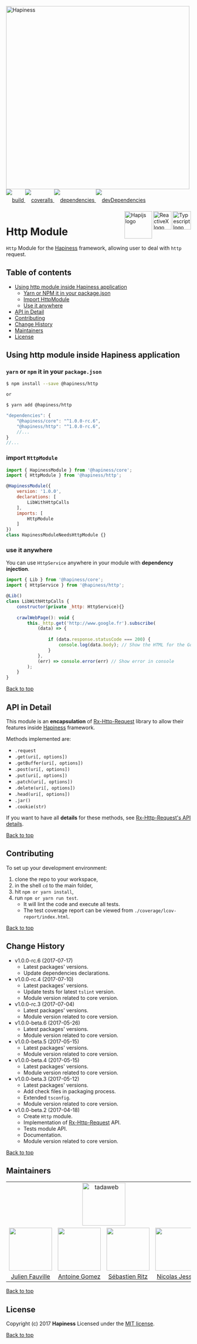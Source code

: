 <img src="http://bit.ly/2mxmKKI" width="500" alt="Hapiness" />

<div style="margin-bottom:20px;">
<div style="line-height:60px">
    <a href="https://travis-ci.org/hapinessjs/http-module.svg?branch=master">
        <img src="https://travis-ci.org/hapinessjs/http-module.svg?branch=master" alt="build" />
    </a>
    <a href="https://coveralls.io/github/hapinessjs/http-module?branch=master">
        <img src="https://coveralls.io/repos/github/hapinessjs/http-module/badge.svg?branch=master" alt="coveralls" />
    </a>
    <a href="https://david-dm.org/hapinessjs/http-module">
        <img src="https://david-dm.org/hapinessjs/http-module.svg" alt="dependencies" />
    </a>
    <a href="https://david-dm.org/hapinessjs/http-module?type=dev">
        <img src="https://david-dm.org/hapinessjs/http-module/dev-status.svg" alt="devDependencies" />
    </a>
</div>
<div>
    <a href="https://www.typescriptlang.org/docs/tutorial.html">
        <img src="https://cdn-images-1.medium.com/max/800/1*8lKzkDJVWuVbqumysxMRYw.png"
             align="right" alt="Typescript logo" width="50" height="50" style="border:none;" />
    </a>
    <a href="http://reactivex.io/rxjs">
        <img src="http://reactivex.io/assets/Rx_Logo_S.png"
             align="right" alt="ReactiveX logo" width="50" height="50" style="border:none;" />
    </a>
    <a href="http://hapijs.com">
        <img src="http://bit.ly/2lYPYPw"
             align="right" alt="Hapijs logo" width="75" style="border:none;" />
    </a>
</div>
</div>

# Http Module

`Http` Module for the [Hapiness](https://github.com/hapinessjs/hapiness) framework, allowing user to deal with `http` request.

## Table of contents

* [Using http module inside Hapiness application](#using-http-module-inside-hapiness-application)
    * [Yarn or NPM it in your package.json](#yarn-or-npm-it-in-your-packagejson)
    * [Import HttpModule](#import-httpmodule)
    * [Use it anywhere](#use-it-anywhere)
* [API in Detail](#api-in-detail)
* [Contributing](#contributing)
* [Change History](#change-history)
* [Maintainers](#maintainers)
* [License](#license)
    
## Using http module inside Hapiness application

### `yarn` or `npm` it in your `package.json`

```bash
$ npm install --save @hapiness/http

or

$ yarn add @hapiness/http
```

```javascript
"dependencies": {
    "@hapiness/core": "^1.0.0-rc.6",
    "@hapiness/http": "^1.0.0-rc.6",
    //...
}
//...
```

### import `HttpModule`

```javascript
import { HapinessModule } from '@hapiness/core';
import { HttpModule } from '@hapiness/http';

@HapinessModule({
    version: '1.0.0',
    declarations: [
        LibWithHttpCalls
    ],
    imports: [
        HttpModule
    ]
})
class HapinessModuleNeedsHttpModule {}
```

### use it anywhere

You can use `HttpService` anywhere in your module with **dependency injection**.

```javascript
import { Lib } from '@hapiness/core';
import { HttpService } from '@hapiness/http';

@Lib()
class LibWithHttpCalls {
    constructor(private _http: HttpService){}
    
    crawlWebPage(): void {
        this._http.get('http://www.google.fr').subscribe(
            (data) => {
        
                if (data.response.statusCode === 200) {
                    console.log(data.body); // Show the HTML for the Google homepage.
                }
            },
            (err) => console.error(err) // Show error in console
        );
    }
}
```

[Back to top](#table-of-contents)

## API in Detail

This module is an **encapsulation** of [Rx-Http-Request](https://github.com/njl07/rx-http-request) library to allow their features inside [Hapiness](https://github.com/hapinessjs/hapiness) framework.

Methods implemented are:

* `.request`
* `.get(uri[, options])`
* `.getBuffer(uri[, options])`
* `.post(uri[, options])`
* `.put(uri[, options])`
* `.patch(uri[, options])`
* `.delete(uri[, options])`
* `.head(uri[, options])`
* `.jar()`
* `.cookie(str)`

If you want to have all **details** for these methods, see [Rx-Http-Request's API details](https://github.com/njl07/rx-http-request#api-in-detail).

[Back to top](#table-of-contents)

## Contributing

To set up your development environment:

1. clone the repo to your workspace,
2. in the shell `cd` to the main folder,
3. hit `npm or yarn install`,
4. run `npm or yarn run test`.
    * It will lint the code and execute all tests. 
    * The test coverage report can be viewed from `./coverage/lcov-report/index.html`.

[Back to top](#table-of-contents)

## Change History

* v1.0.0-rc.6 (2017-07-17)
    * Latest packages' versions.
    * Update dependencies declarations.
* v1.0.0-rc.4 (2017-07-10)
    * Latest packages' versions.
    * Update tests for latest `tslint` version.
    * Module version related to core version.
* v1.0.0-rc.3 (2017-07-04)
    * Latest packages' versions.
    * Module version related to core version.
* v1.0.0-beta.6 (2017-05-26)
    * Latest packages' versions.
    * Module version related to core version.
* v1.0.0-beta.5 (2017-05-15)
    * Latest packages' versions.
    * Module version related to core version.
* v1.0.0-beta.4 (2017-05-15)
    * Latest packages' versions.
    * Module version related to core version.
* v1.0.0-beta.3 (2017-05-12)
    * Latest packages' versions.
    * Add check files in packaging process.
    * Extended `tsconfig`.
    * Module version related to core version.
* v1.0.0-beta.2 (2017-04-18)
    * Create `Http` module.
    * Implementation of [Rx-Http-Request](https://github.com/njl07/rx-http-request) API.
    * Tests module API.
    * Documentation.
    * Module version related to core version.
    
[Back to top](#table-of-contents)

## Maintainers

<table>
    <tr>
        <td colspan="4" align="center"><a href="https://www.tadaweb.com"><img src="https://tadaweb.com/images/tadaweb/logo.png" width="117" alt="tadaweb" /></a></td>
    </tr>
    <tr>
        <td align="center"><a href="https://github.com/Juneil"><img src="https://avatars3.githubusercontent.com/u/6546204?v=3&s=117" width="117"/></a></td>
        <td align="center"><a href="https://github.com/antoinegomez"><img src="https://avatars3.githubusercontent.com/u/997028?v=3&s=117" width="117"/></a></td>
        <td align="center"><a href="https://github.com/reptilbud"><img src="https://avatars3.githubusercontent.com/u/6841511?v=3&s=117" width="117"/></a></td>
        <td align="center"><a href="https://github.com/njl07"><img src="https://avatars3.githubusercontent.com/u/1673977?v=3&s=117" width="117"/></a></td>
    </tr>
    <tr>
        <td align="center"><a href="https://github.com/Juneil">Julien Fauville</a></td>
        <td align="center"><a href="https://github.com/antoinegomez">Antoine Gomez</a></td>
        <td align="center"><a href="https://github.com/reptilbud">Sébastien Ritz</a></td>
        <td align="center"><a href="https://github.com/njl07">Nicolas Jessel</a></td>
    </tr>
</table>

[Back to top](#table-of-contents)

## License

Copyright (c) 2017 **Hapiness** Licensed under the [MIT license](https://github.com/hapinessjs/http-module/blob/master/LICENSE.md).

[Back to top](#table-of-contents)